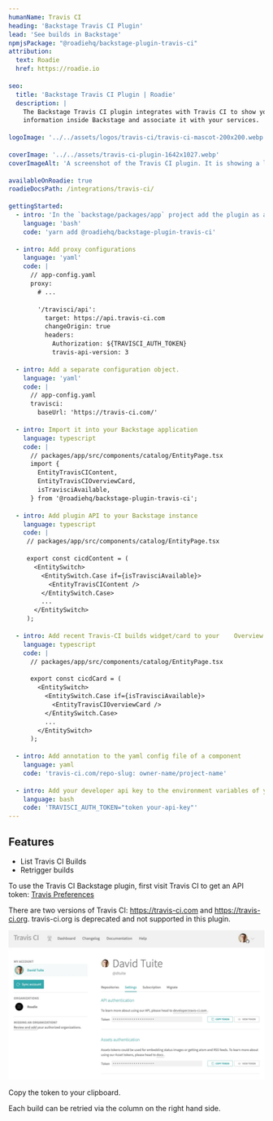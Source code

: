 ```yaml
---
humanName: Travis CI
heading: 'Backstage Travis CI Plugin'
lead: 'See builds in Backstage'
npmjsPackage: "@roadiehq/backstage-plugin-travis-ci"
attribution:
  text: Roadie
  href: https://roadie.io

seo:
  title: 'Backstage Travis CI Plugin | Roadie'
  description: |
    The Backstage Travis CI plugin integrates with Travis CI to show your build
    information inside Backstage and associate it with your services.

logoImage: '../../assets/logos/travis-ci/travis-ci-mascot-200x200.webp'

coverImage: '../../assets/travis-ci-plugin-1642x1027.webp'
coverImageAlt: 'A screenshot of the Travis CI plugin. It is showing a list of builds for a sample service.'

availableOnRoadie: true
roadieDocsPath: /integrations/travis-ci/

gettingStarted:
  - intro: 'In the `backstage/packages/app` project add the plugin as a `package.json` dependency:'
    language: 'bash'
    code: 'yarn add @roadiehq/backstage-plugin-travis-ci'

  - intro: Add proxy configurations
    language: 'yaml'
    code: |
      // app-config.yaml
      proxy:
        # ...

        '/travisci/api':
          target: https://api.travis-ci.com
          changeOrigin: true
          headers:
            Authorization: ${TRAVISCI_AUTH_TOKEN}
            travis-api-version: 3
      
  - intro: Add a separate configuration object.
    language: 'yaml'
    code: |
      // app-config.yaml
      travisci:
        baseUrl: 'https://travis-ci.com/'

  - intro: Import it into your Backstage application
    language: typescript
    code: |
      // packages/app/src/components/catalog/EntityPage.tsx
      import {
        EntityTravisCIContent,
        EntityTravisCIOverviewCard,
        isTravisciAvailable,
      } from '@roadiehq/backstage-plugin-travis-ci';

  - intro: Add plugin API to your Backstage instance
    language: typescript
    code: |
     // packages/app/src/components/catalog/EntityPage.tsx

     export const cicdContent = (
       <EntitySwitch>
         <EntitySwitch.Case if={isTravisciAvailable}>
           <EntityTravisCIContent />
         </EntitySwitch.Case>
         ...
       </EntitySwitch>
     );

  - intro: Add recent Travis-CI builds widget/card to your    Overview card.
    language: typescript
    code: |
      // packages/app/src/components/catalog/EntityPage.tsx

      export const cicdCard = (
        <EntitySwitch>
          <EntitySwitch.Case if={isTravisciAvailable}>
            <EntityTravisCIOverviewCard />
          </EntitySwitch.Case>
          ...
        </EntitySwitch>
      );

  - intro: Add annotation to the yaml config file of a component
    language: yaml
    code: 'travis-ci.com/repo-slug: owner-name/project-name'

  - intro: Add your developer api key to the environment variables of your backstage backend server (you can find it in https://travis-ci.com/account/preferences), in the form of the word 'token' followed by your api key. So it should look like this
    language: bash
    code: 'TRAVISCI_AUTH_TOKEN="token your-api-key"'
---
```


## Features

- List Travis CI Builds
- Retrigger builds

To use the Travis CI Backstage plugin, first visit Travis CI to get an API token: [Travis Preferences](https://travis-ci.com/account/preferences)

There are two versions of Travis CI: https://travis-ci.com and https://travis-ci.org. travis-ci.org is deprecated and not supported in this plugin.

![travis-ci-copy-auth-token-1036x603](./travis-ci-copy-auth-token-1036x603.webp)

Copy the token to your clipboard.

Each build can be retried via the column on the right hand side.

